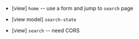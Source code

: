 - [view] `home` -- use a form and jump to `search` page

- [view model] `search-state`
- [view] `search` -- need CORS
